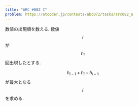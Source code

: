 ```yaml
---
title: "ARC #082 C"
problem: https://atcoder.jp/contests/abc072/tasks/arc082_a
---
```

数値の出現順を数える. 数値 $$ i $$ が $$ h_i $$ 回出現したとする.

$$ h_{i-1}+h_i+h_{i+1} $$ が最大となる $$ i $$ を求める.
